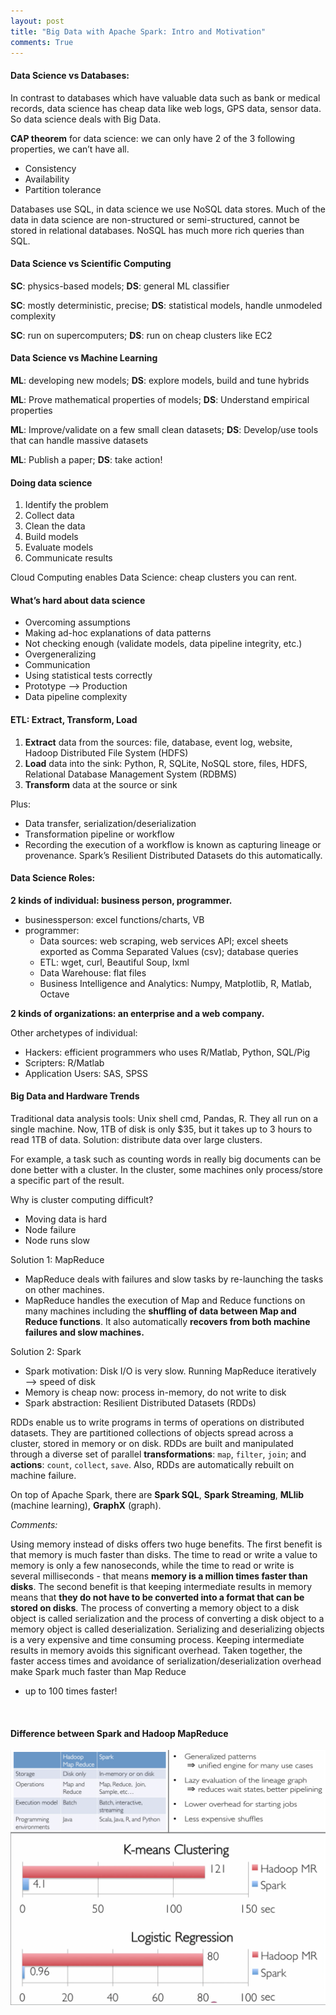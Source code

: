 ```yaml
---
layout: post
title: "Big Data with Apache Spark: Intro and Motivation"
comments: True
---
```


#### Data Science vs Databases:

In contrast to databases which have valuable data such as bank or medical records, data science has 
cheap data like web logs, GPS data, sensor data. So data science deals with Big Data.

**CAP theorem** for data science: we can only have 2 of the 3 following properties, we can’t have all.

- Consistency
- Availability
- Partition tolerance

Databases use SQL, in data science we use NoSQL data stores. Much of the data in data science are 
non-structured or semi-structured, cannot be stored in relational databases. NoSQL has much more rich 
queries than SQL.

#### Data Science vs Scientific Computing

**SC**: physics-based models; **DS**: general ML classifier

**SC**: mostly deterministic, precise; **DS**: statistical models, handle unmodeled complexity

**SC**: run on supercomputers; **DS**: run on cheap clusters like EC2

#### Data Science vs Machine Learning

**ML**: developing new models; **DS**: explore models, build and tune hybrids

**ML**: Prove mathematical properties of models; **DS**: Understand empirical properties

**ML**: Improve/validate on a few small clean datasets; **DS**: Develop/use tools that can handle massive datasets

**ML**: Publish a paper; **DS**: take action!

#### Doing data science

1. Identify the problem
2. Collect data
3. Clean the data
4. Build models
5. Evaluate models
6. Communicate results

Cloud Computing enables Data Science: cheap clusters you can rent.

#### What’s hard about data science

- Overcoming assumptions
- Making ad-hoc explanations of data patterns
- Not checking enough (validate models, data pipeline integrity, etc.)
- Overgeneralizing
- Communication
- Using statistical tests correctly
- Prototype —> Production
- Data pipeline complexity

#### **ETL**: Extract, Transform, Load

1. **Extract** data from the sources: file, database, event log, website, Hadoop Distributed File System (HDFS)
2. **Load** data into the sink: Python, R, SQLite, NoSQL store, files, HDFS, Relational Database Management System (RDBMS)
3. **Transform** data at the source or sink

Plus:

- Data transfer, serialization/deserialization
- Transformation pipeline or workflow
- Recording the execution of a workflow is known as capturing lineage or provenance. 
Spark’s Resilient Distributed Datasets do this automatically.

#### Data Science Roles:

**2 kinds of individual: business person, programmer.**

- businessperson: excel functions/charts, VB
- programmer: 
  - Data sources: web scraping, web services API; excel sheets exported as Comma Separated Values (csv); 
  database queries
  - ETL: wget, curl, Beautiful Soup, lxml
  - Data Warehouse: flat files
  - Business Intelligence and Analytics: Numpy, Matplotlib, R, Matlab, Octave

**2 kinds of organizations: an enterprise and a web company.**

Other archetypes of individual:

- Hackers: efficient programmers who uses R/Matlab, Python, SQL/Pig
- Scripters: R/Matlab
- Application Users: SAS, SPSS

#### Big Data and Hardware Trends

Traditional data analysis tools: Unix shell cmd, Pandas, R. They all run on a single machine.
Now, 1TB of disk is only $35, but it takes up to 3 hours to read 1TB of data.
Solution: distribute data over large clusters.

For example, a task such as counting words in really big documents can be done better with a cluster.
In the cluster, some machines only process/store a specific part of the result.

Why is cluster computing difficult?

- Moving data is hard
- Node failure
- Node runs slow

Solution 1: MapReduce

- MapReduce deals with failures and slow tasks by re-launching the tasks on other machines.
- MapReduce handles the execution of Map and Reduce functions on many machines including the **shuffling 
of data between Map and Reduce functions**. It also automatically **recovers from both machine failures 
and slow machines.**

Solution 2: Spark

- Spark motivation: Disk I/O is very slow. Running MapReduce iteratively —> speed of disk
- Memory is cheap now: process in-memory, do not write to disk
- Spark abstraction: Resilient Distributed Datasets (RDDs)

RDDs enable us to write programs in terms of operations on distributed datasets. They are partitioned
collections of objects spread across a cluster, stored in memory or on disk. RDDs are built and manipulated
through a diverse set of parallel **transformations**: `map`, `filter`, `join`; and **actions**: `count`, 
`collect`, `save`. Also, RDDs are automatically rebuilt on machine failure.

On top of Apache Spark, there are **Spark SQL**, **Spark Streaming**, **MLlib** (machine learning), 
**GraphX** (graph).

*Comments:*

Using memory instead of disks offers two huge benefits. The first benefit is that memory is much faster 
than disks. The time to read or write a value to memory is only a few nanoseconds, while the time to 
read or write is several milliseconds - that means **memory is a million times faster than disks**. The 
second benefit is that keeping intermediate results in memory means that **they do not have to be converted 
into a format that can be stored on disks**. The process of converting a memory object to a disk object is 
called serialization and the process of converting a disk object to a memory object is called 
deserialization. Serializing and deserializing objects is a very expensive and time consuming process. 
Keeping intermediate results in memory avoids this significant overhead. Taken together, the faster 
access times and avoidance of serialization/deserialization overhead make Spark much faster than Map Reduce 
- up to 100 times faster!

<br>

#### Difference between Spark and Hadoop MapReduce

<img src="/assets/images/sparkVsHadoop.png" alt="Drawing" style="width: 800px;"/>


